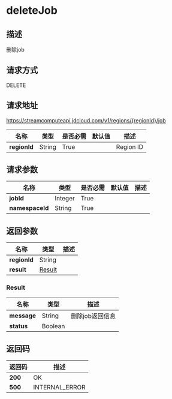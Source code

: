 # deleteJob


## 描述
删除job

## 请求方式
DELETE

## 请求地址
https://streamcomputeapi.jdcloud.com/v1/regions/{regionId}/job

|名称|类型|是否必需|默认值|描述|
|---|---|---|---|---|
|**regionId**|String|True||Region ID|

## 请求参数
|名称|类型|是否必需|默认值|描述|
|---|---|---|---|---|
|**jobId**|Integer|True|||
|**namespaceId**|String|True|||


## 返回参数
|名称|类型|描述|
|---|---|---|
|**regionId**|String||
|**result**|[Result](##Result)||


### <a name="Result">Result</a>
|名称|类型|描述|
|---|---|---|
|**message**|String|删除job返回信息|
|**status**|Boolean||

## 返回码
|返回码|描述|
|---|---|
|**200**|OK|
|**500**|INTERNAL_ERROR|
